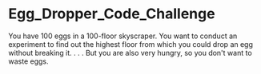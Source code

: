 # Egg_Dropper_Code_Challenge
You have 100 eggs in a 100-floor skyscraper. You want to conduct an experiment to find out the highest floor from which you could drop an egg without breaking it. . . . But you are also very hungry, so you don't want to waste eggs. 

